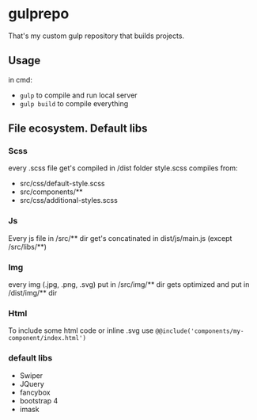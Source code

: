 # gulprepo
That's my custom gulp repository that builds projects.
## Usage
in cmd:
 - `gulp` to compile and run local server
 - `gulp build` to compile everything

## File ecosystem. Default libs

### Scss
every .scss file get's compiled in /dist folder
style.scss compiles from:
 - src/css/default-style.scss
 - src/components/**
 - src/css/additional-styles.scss

### Js
Every js file in /src/** dir get's concatinated in dist/js/main.js (except /src/libs/**)

### Img
every img (.jpg, .png, .svg) put in /src/img/** dir gets optimized and put in /dist/img/** dir

### Html
To include some html code or inline .svg use `@@include('components/my-component/index.html')`

### default libs
 - Swiper
 - JQuery
 - fancybox
 - bootstrap 4
 - imask
